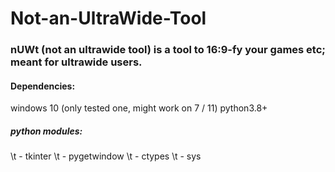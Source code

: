 # Not-an-UltraWide-Tool
### nUWt (not an ultrawide tool) is a tool to 16:9-fy your games etc; meant for ultrawide users.

#### Dependencies:
windows 10 (only tested one, might work on 7 / 11)
python3.8+
##### python modules:
\t - tkinter
\t - pygetwindow
\t -  ctypes
\t - sys
